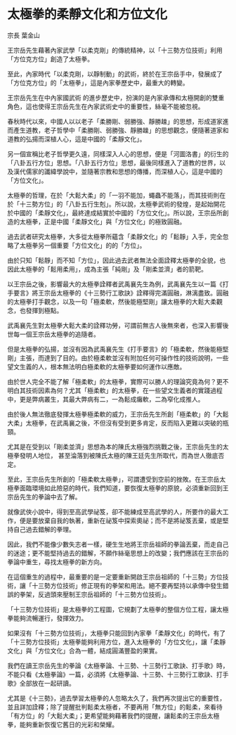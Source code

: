 # 太極拳的柔靜文化和方位文化

宗長
葉金山

王宗岳先生藉著內家武學「以柔克剛」的傳統精神，以「十三勢方位技術」利用「方位克方位」創造了太極拳。

至此，內家時代「以柔克剛，以靜制動」的武術，終於在王宗岳手中，發展成了「方位克方位」的「太極拳」，這是內家拳歷史中，最重大的轉變。

王宗岳先生在中內家國武術 的進步歷史中，扮演的是內家承傳和太極開創的雙重角色，這也使得王宗岳先生在內家武術史中的重要性，絲毫不能被忽視。

春秋時代以來，中國人以以老子「柔勝剛、弱勝強、靜勝趮」的思想，形成道家進而產生道教，老子哲學中「柔勝剛、弱勝強、靜勝趮」的思想觀念，便隨著道家和道教的弘揚而深植人心，這是中國的「柔靜文化」。

另一個宣稱比老子哲學更久遠，同樣深入人心的思想，便是「河圖洛書」的衍生的「八卦五行方位」思想。「八卦五行方位」思想，最後同樣進入了道教的世界，以及漢代儒家的讖緯學說中，並隨著宗教和思想的傳播，而深植人心，這是中國的「方位文化」。

太極拳的哲理，在於「大鬆大柔」的「一羽不能加，蠅蟲不能落」，而其技術則在於「十三勢方位」的「八卦五行生剋」。所以說，太極拳武術的發煌，是起始開花於中國的「柔靜文化」，最終達成結實於中國的「方位文化」。所以說，王宗岳所創造的太極拳，正是中國「柔靜文化」與「方位文化」的極致圓融。

過去武者研究太極拳，大多從太極拳所蘊含「柔靜文化」的「鬆靜」入手，完全忽略了太極拳另一個重要「方位文化」的的「方位」。

由於只知「鬆靜」而不知「方位」，因此過去武者無法全面詮釋太極拳的全貌，也因此太極拳的「鬆用柔用」，成為主張「純剛」及「剛柔並濟」者的箭靶。

以王宗岳之後，影響最大的太極拳詮釋者武禹襄先生為例，武禹襄先生以一篇《打手要言》將王宗岳太極拳的《十三勢行工歌訣》詮釋得完滿圓融，淋漓盡致。圓融的太極拳打手觀念，以及一句「極柔軟，然後能極堅剛」讓太極拳的大鬆大柔觀念，也發揮到極點。

武禹襄先生對太極拳大鬆大柔的詮釋功勞，可謂前無古人後無來者，也深入影響後世每一個王宗岳太極拳的追隨者。

但是太極拳的弘揚，並沒有因為武禹襄先生《打手要言》的「極柔軟，然後能極堅剛」主張，而達到了目的。由於極柔軟並沒有附加任何可操作性的技術說明，一些望文生義的人，根本無法明白極柔軟的太極拳要如何運作以應敵。

由於世人完全不能了解「極柔軟」的太極拳，實際可以勝人的理論究竟為何？更不明白其技術因素為何？尤其「極柔軟」的太極拳，在一些望文生義者的實踐過程中，更是弊病叢生，其最大弊病有二，一為鬆成癱軟，二為窄化成推人。

由於後人無法徹底發揮太極拳極柔軟的威力，王宗岳先生所創「極柔軟」的「大鬆大柔」太極拳，在武禹襄之後，不但沒有受到更多肯定，反而陷入更難以突破的瓶頸。

尤其是在受到以「剛柔並濟」思想為本的陳氏太極強烈挑戰之後，王宗岳先生的太極拳發明人地位， 甚至淪落到被陳氏太極的陳王廷先生所取代，而為世人徹底否定。

至此，王宗岳先生所創的「極柔軟太極拳」，可謂遭受到空前的挫敗。在王宗岳太極拳面臨環境如此險惡的時代，我們知道，要恢復太極拳的原貌，必須重新回到王宗岳先生的拳論中去了解。

就像武俠小說中，得到至高武學祕笈，卻不能練成至高武學的人，所要作的最大工作，便是要放棄自我的執著，重新在祕笈中探索奧祕；而不是將祕笈丟棄，或是堅持自己過去錯解的拳理。

因此，我們不能像少數失志者一樣，硬生生地將王宗岳祖師的拳論丟棄，而走自己的迷途；更不能堅持過去的錯解，不願作絲毫思想上的改變；我們應該在王宗岳的拳論中重生，尋找太極拳的新方向。

在這個重生的過程中，最重要的是一定要重新開啟王宗岳祖師的「十三勢」方位技術，讓「十三勢方位技術」修正現有的拳架和用法。絕不要再堅持以承傳中發生錯誤的拳架，反過頭來壓制王宗岳祖師的「十三勢方位技術」。

「十三勢方位技術」是太極拳的工程圖，它規劃了太極拳的整個方位工程，讓太極拳能夠流暢運行，發揮效力。

如果沒有「十三勢方位技術」，太極拳只能回到內家拳「柔靜文化」的時代，有了「十三勢方位技術」太極拳能夠利用方位，進入太極拳的「方位文化」，讓「柔靜文化」與「方位文化」合為一體，結成圓滿豐盈的果實。

我們在讀王宗岳先生的拳論《太極拳論、十三勢、十三勢行工歌訣、打手歌》時，不能只看《太極拳論》一篇，必須將《太極拳論、十三勢、十三勢行工歌訣、打手歌》全部放在一起研讀。

尤其是《十三勢》，過去學習太極拳的人忽略太久了，我們再次提出它的重要性，並且詳加詮釋；除了提醒批判鬆柔太極者，不要再用「無方位」的鬆柔，來看待「有方位」的「大鬆大柔」；更希望能夠藉著我們的提醒，讓鬆柔的王宗岳太極拳，能夠重新恢復它舊日的光彩和榮耀。